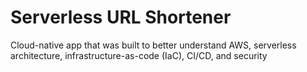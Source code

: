 # Serverless URL Shortener

Cloud-native app that was built to better understand AWS, serverless architecture, infrastructure-as-code (IaC), CI/CD, and security
